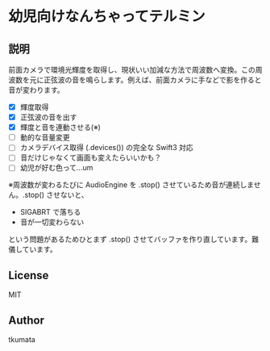 # 幼児向けなんちゃってテルミン

## 説明

前面カメラで環境光輝度を取得し、現状いい加減な方法で周波数へ変換。この周波数を元に正弦波の音を鳴らします。例えば、前面カメラに手などで影を作ると音が変わります。

- [x] 輝度取得
- [x] 正弦波の音を出す
- [x] 輝度と音を連動させる(※)
- [ ] 動的な音量変更
- [ ] カメラデバイス取得 (.devices()) の完全な Swift3 対応
- [ ] 音だけじゃなくて画面も変えたらいいかも？
- [ ] 幼児が好む色って...um

※周波数が変わるたびに AudioEngine を .stop() させているため音が連続しません。.stop() させないと、

- SIGABRT で落ちる
- 音が一切変わらない

という問題があるためひとまず .stop() させてバッファを作り直しています。難儀しています。


## License

MIT


## Author

tkumata
